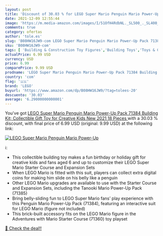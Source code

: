 ```yaml
---
layout: post
title: 'Discount of 30.03 % for LEGO Super Mario Penguin Mario Power-Up '
date: 2021-12-09 12:55:44
image: 'https://m.media-amazon.com/images/I/51OfH4RdbNL._SL500_._SL400_.jpg'
comments: true
category: ofertas
author: 'tole.es'
slug: 'B08HW16JW9-com LEGO Super Mario Penguin Mario Power-Up Pack 71384...'
sku: 'B08HW16JW9-com'
tags: [ 'Building & Construction Toy Figures','Building Toys','Toys & Games','lego', ]
actualPrice: 6.99 USD
currency: USD
price: 6.99
comparePrice: 9.99 USD
prodname: 'LEGO Super Mario Penguin Mario Power-Up Pack 71384 Building Kit; Collectible Gift Toy for Creative Kids  New 2021  18 Pieces '
country: 'com'
flag: '🇺🇸'
brand: 'LEGO'
buyurl: 'https://www.amazon.com/dp/B08HW16JW9/?tag=tolees-20'
descuento: '30.03'
average: '6.29000000000001'
---
```


You've got [LEGO Super Mario Penguin Mario Power-Up Pack 71384 Building Kit; Collectible Gift Toy for Creative Kids  New 2021  18 Pieces ](https://www.amazon.com/dp/B08HW16JW9/?tag=tolees-20) with a  30.03 % discount, with final price of 6.99 USD (original: 9.99 USD) at the following link:

[![LEGO Super Mario Penguin Mario Power-Up ](https://m.media-amazon.com/images/I/51OfH4RdbNL._SL500_._SL400_.jpg)](https://www.amazon.com/dp/B08HW16JW9/?tag=tolees-20)

ℹ️:

- This collectible building toy makes a fun birthday or holiday gift for creative kids and fans aged 6 and up to customize their LEGO Super Mario Starter Course and Expansion Sets
- When LEGO Mario is fitted with this suit, players can collect extra digital coins for making him slide on his belly like a penguin
- Other LEGO Mario upgrades are available to use with the Starter Course and Expansion Sets, including the Tanooki Mario Power-Up Pack (71385)
- Bring belly-sliding fun to LEGO Super Mario fans’ play experience with this Penguin Mario Power-Up Pack (71384), featuring an interactive suit for LEGO Mario (figure not included)
- This brick-built accessory fits on the LEGO Mario figure in the Adventures with Mario Starter Course (71360) toy playset

[🛒 Check the deal!!](https://www.amazon.com/dp/B08HW16JW9/?tag=tolees-20)
